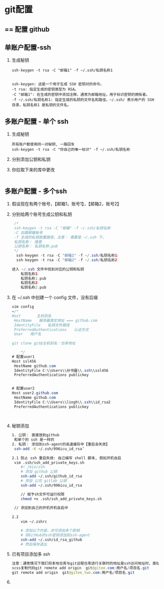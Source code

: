 # git配置

## == 配置 github

## 单账户配置-ssh

1. 生成秘钥

   ```
   ssh-keygen -t rsa -C "邮箱1" -f ~/.ssh/私钥名称1
   
   
   ssh-keygen: 这是一个用于生成 SSH 密钥对的命令。
   -t rsa: 指定生成的密钥类型为 RSA。
   -C "邮箱1": 在生成的密钥中添加注释，通常为邮箱地址，用于标识密钥的拥有者。
   -f ~/.ssh/私钥名称1: 指定生成的私钥的文件名和路径。~/.ssh/ 表示用户的 SSH 目录，私钥名称1 是私钥的文件名。
   ```

## 多账户配置 - 单个 ssh

1. 生成秘钥

   ```
   所有账户都使用同一对秘钥, 一路回车
   ssh-keygen -t rsa -C "你自己的唯一标识" -f ~/.ssh/私钥名称
   ```

2. 分别添加公钥和私钥

3. 你拉取下来的库中更改

   ```
   ```

   

## 多账户配置 - 多个ssh

1. 假设现在有两个账号，【邮箱1，账号1】，【邮箱2，账号2】

2. 分别给两个账号生成公钥和私钥

   ```java
    /*
    ssh-keygen -t rsa -C "邮箱" -f ~/.ssh/私钥名称
    -C 后跟邮箱账号
    -f 生成的私钥放置路径，注意： 需要是 ~/.ssh 下，
    私钥名称： 随意
    公钥名称： 私钥名称.pub
    */
     ssh-keygen -t rsa -C "邮箱1" -f ~/.ssh/私钥名称1  
     ssh-keygen -t rsa -C "邮箱2" -f ~/.ssh/私钥名称2
         
   进入 ~/.ssh 文件中找到对应的公钥和私钥   
       私钥名称1
       私钥名称1.pub
       私钥名称2
       私钥名称2.pub 
   ```

   

3. 在  ~/.ssh  中创建一个 config 文件，没有后缀

   ```java
   vim config
   =/*
   Host    　　主机别名
   	HostName　　服务器真实地址 === github.com
   	IdentityFile　　私钥文件路径
   	PreferredAuthentications　　认证方式
   	User　　用户名
   	
   git clone git@主机别名：仓库地址	
   
       */
   # 配置user1 
   Host ssl456
   	HostName github.com
   	IdentityFile C:\\Users\\孙书磊\\.ssh\\ssl456
   	PreferredAuthentications publickey
    
   
   # 配置user2
   Host user2.github.com
   	HostName github.com
   	IdentityFile C:\\Users\\lingh\\.ssh\\id_rsa2
   	PreferredAuthentications publickey
    
       
   ```

4. 秘钥添加

   ```bash
   1. 公钥： 直接放到github
   	和单个的 ssh 是一样的
   2. 私钥： 添加到ssh-agent的高速缓存中【重启会失效】
   	ssh-add -K ~/.ssh/996icu_id_rsa‘
   	
   2.1 防止 ssh 重启失效: 自己编写 shell 脚本, 假如开机自启
   	vim .ssh/ssh_add_private_keys.sh
       #! /bin/zsh
       # 添加 github 公钥
       ssh-add ~/.ssh/github_id_rsa
       # 添加 公司 gitlab 公钥
       ssh-add ~/.ssh/996icu_id_rsa
   
       // 赋予sh文件可运行权限
       chmod +x .ssh/ssh_add_private_keys.sh
   	
   	// 添加到自己的开机开机自启中
   	
   2.2
       vim ~/.zshrc
   
       # 添加以下内容，亦可添加多个密钥
       # 将GitHub的ssh密钥添加到ssh-agent
       ssh-add ~/.ssh/id_rsa_github
       # 然后保存退出
   ```

5. 已有项目添加多 ssh

   ```java
   注意：通常情况下我们将本地仓库与git远程仓库进行关联时的地址是ssh访问地址时，类似这种git@git仓库地址:用户名/项目名.git。一定要把这里的git仓库地址替换为ssh config里面设定的Host。
   scss复制代码git remote add origin  git@gitee.com:用户名/项目名.git 
   git remote add origin  git@gitee_two.com:用户名/项目名.git 
   ```

1. 